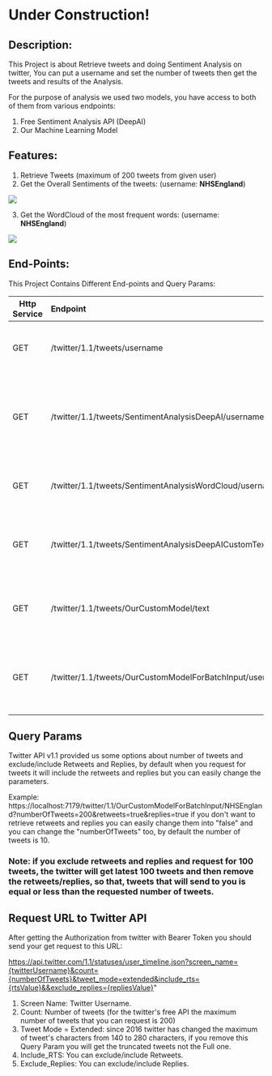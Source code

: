 # Under Construction!

## Description:
This Project is about Retrieve tweets and doing Sentiment Analysis on twitter, You can put a username and set the number of tweets then get the tweets and results of the Analysis.

For the purpose of analysis we used two models, you have access to both of them from various endpoints:

1. Free Sentiment Analysis API (DeepAI)
2. Our Machine Learning Model

## Features:
1. Retrieve Tweets (maximum of 200 tweets from given user)
2. Get the Overall Sentiments of the tweets: (username: **NHSEngland**)

  ![](https://github.com/vahidkianfar/Twitter-Sentiment-Analysis/blob/master/Twitter-Sentiment-API/image/NHSEngland-SentimentAnalysis.png)

3. Get the WordCloud of the most frequent words: (username: **NHSEngland**)

  ![](https://github.com/vahidkianfar/Twitter-Sentiment-Analysis/blob/master/Twitter-Sentiment-API/image/NHSEngland-WordCloud.png)


## End-Points:

This Project Contains Different End-points and Query Params:

| Http Service |                         Endpoint                           |                              Outcome                                |
| ------ | :----------------------------------------------------------| :-------------------------------------------------------------------|
|  GET   | /twitter/1.1/tweets/username                               |  Returns the requested number of tweets                             |
|  GET   | /twitter/1.1/tweets/SentimentAnalysisDeepAI/username       |  Returns the Overall Sentiment Analysis of tweets from DeepAI model |
|  GET   | /twitter/1.1/tweets/SentimentAnalysisWordCloud/username    |  Returns the WordCloud of the tweets                                |
|  GET   | /twitter/1.1/tweets/SentimentAnalysisDeepAICustomText/text |  Check the Sentiment of given Text from DeepAI model                |
|  GET   | /twitter/1.1/tweets/OurCustomModel/text                    |  Check the Sentiment of given text from Our ML Model                | 
|  GET   | /twitter/1.1/tweets/OurCustomModelForBatchInput/username   |  Returns the Overall Sentiment Analysis of tweets from our ML model |


## Query Params

Twitter API v1.1 provided us some options about number of tweets and exclude/include Retweets and Replies, by default when you request for tweets it will include the retweets and replies but you can easily change the parameters.

Example: https://localhost:7179/twitter/1.1/OurCustomModelForBatchInput/NHSEngland?numberOfTweets=200&retweets=true&replies=true
if you don't want to retrieve retweets and replies you can easily change them into "false" and you can change the "numberOfTweets" too, by default the number of tweets is 10.

### Note: if you exclude retweets and replies and request for 100 tweets, the twitter will get latest 100 tweets and then remove the retweets/replies, so that, tweets that will send to you is equal or less than the requested number of tweets.

## Request URL to Twitter API

After getting the Authorization from twitter with Bearer Token you should send your get request to this URL:

https://api.twitter.com/1.1/statuses/user_timeline.json?screen_name={twitterUsername}&count={numberOfTweets}&tweet_mode=extended&include_rts={rtsValue}&&exclude_replies={repliesValue}"

1. Screen Name: Twitter Username.
2. Count: Number of tweets (for the twitter's free API the maximum number of tweets that you can request is 200)
3. Tweet Mode = Extended: since 2016 twitter has changed the maximum of tweet's characters from 140 to 280 characters, if you remove this Query Param you will get the truncated tweets not the Full one.
4. Include_RTS: You can exclude/include Retweets.
5. Exclude_Replies: You can exclude/include Replies.
